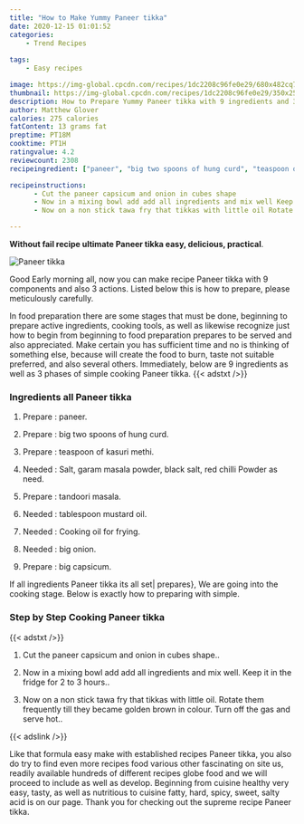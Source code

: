```yaml
---
title: "How to Make Yummy Paneer tikka"
date: 2020-12-15 01:01:52
categories:
    - Trend Recipes
    
tags:
    - Easy recipes

image: https://img-global.cpcdn.com/recipes/1dc2208c96fe0e29/680x482cq70/paneer-tikka-recipe-main-photo.jpg
thumbnail: https://img-global.cpcdn.com/recipes/1dc2208c96fe0e29/350x250cq70/paneer-tikka-recipe-main-photo.jpg
description: How to Prepare Yummy Paneer tikka with 9 ingredients and 3 stages of easy cooking.
author: Matthew Glover
calories: 275 calories
fatContent: 13 grams fat
preptime: PT18M
cooktime: PT1H
ratingvalue: 4.2
reviewcount: 2308
recipeingredient: ["paneer", "big two spoons of hung curd", "teaspoon of kasuri methi", "Salt garam masala powder black salt red chilli Powder as need", "tandoori masala", "tablespoon mustard oil", "Cooking oil for frying", "big onion", "big capsicum"]

recipeinstructions: 
      - Cut the paneer capsicum and onion in cubes shape 
      - Now in a mixing bowl add add all ingredients and mix well Keep it in the fridge for 2 to 3 hours 
      - Now on a non stick tawa fry that tikkas with little oil Rotate them frequently till they became golden brown in colour Turn off the gas and serve hot

---
```




**Without fail recipe ultimate Paneer tikka easy, delicious, practical**. 


![Paneer tikka](https://img-global.cpcdn.com/recipes/1dc2208c96fe0e29/680x482cq70/paneer-tikka-recipe-main-photo.jpg "Paneer tikka")




Good Early morning all, now you can make recipe Paneer tikka with 9 components and also 3 actions. Listed below this is how to prepare, please meticulously carefully.

In food preparation there are some stages that must be done, beginning to prepare active ingredients, cooking tools, as well as likewise recognize just how to begin from beginning to food preparation prepares to be served and also appreciated. Make certain you has sufficient time and no is thinking of something else, because will create the food to burn, taste not suitable preferred, and also several others. Immediately, below are 9 ingredients as well as 3 phases of simple cooking Paneer tikka.
{{< adstxt />}}

### Ingredients all Paneer tikka


1. Prepare  : paneer.

1. Prepare  : big two spoons of hung curd.

1. Prepare  : teaspoon of kasuri methi.

1. Needed  : Salt, garam masala powder, black salt, red chilli Powder as need.

1. Prepare  : tandoori masala.

1. Needed  : tablespoon mustard oil.

1. Needed  : Cooking oil for frying.

1. Needed  : big onion.

1. Prepare  : big capsicum.



If all ingredients Paneer tikka its all set| prepares}, We are going into the cooking stage. Below is exactly how to preparing with simple.

### Step by Step Cooking Paneer tikka

{{< adstxt />}}


1. Cut the paneer capsicum and onion in cubes shape..



1. Now in a mixing bowl add add all ingredients and mix well. Keep it in the fridge for 2 to 3 hours..



1. Now on a non stick tawa fry that tikkas with little oil. Rotate them frequently till they became golden brown in colour. Turn off the gas and serve hot..





{{< adslink />}}

Like that formula easy make with established recipes Paneer tikka, you also do try to find even more recipes food various other fascinating on site us, readily available hundreds of different recipes globe food and we will proceed to include as well as develop. Beginning from cuisine healthy very easy, tasty, as well as nutritious to cuisine fatty, hard, spicy, sweet, salty acid is on our page. Thank you for checking out the supreme recipe Paneer tikka.
